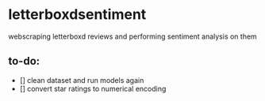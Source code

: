 # letterboxdsentiment
webscraping letterboxd reviews and performing sentiment analysis on them
## to-do: 
- [] clean dataset and run models again
- [] convert star ratings to numerical encoding
